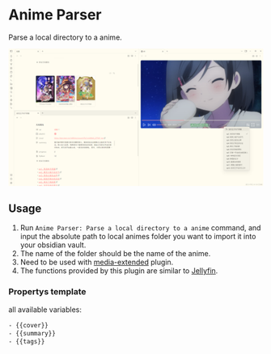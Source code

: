 # Anime Parser

Parse a local directory to a anime.

![alt text](assets/screenshot.png)

## Usage

1. Run `Anime Parser: Parse a local directory to a anime` command, and input the absolute path to local animes folder you want to import it into your obsidian vault.
2. The name of the folder should be the name of the anime.
3. Need to be used with [media-extended](https://github.com/PKM-er/media-extended) plugin.
4. The functions provided by this plugin are similar to [Jellyfin](https://jellyfin.org/).

### Propertys template

all available variables:

```
- {{cover}}
- {{summary}}
- {{tags}}
```